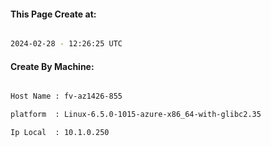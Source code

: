 
   
#### This Page Create at:

```bash

2024-02-28 - 12:26:25 UTC

```

#### Create By Machine:

```bash

Host Name : fv-az1426-855

platform  : Linux-6.5.0-1015-azure-x86_64-with-glibc2.35

Ip Local  : 10.1.0.250

```

